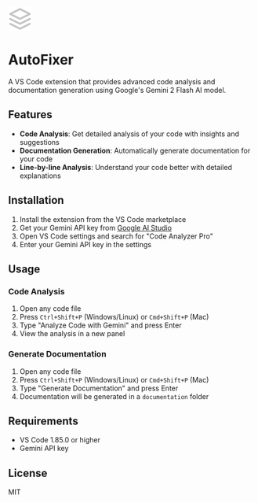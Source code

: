 ![AutoFixer Logo](media/icon.svg)

# AutoFixer
A VS Code extension that provides advanced code analysis and documentation generation using Google's Gemini 2 Flash AI model.

## Features

- **Code Analysis**: Get detailed analysis of your code with insights and suggestions
- **Documentation Generation**: Automatically generate documentation for your code
- **Line-by-line Analysis**: Understand your code better with detailed explanations

## Installation

1. Install the extension from the VS Code marketplace
2. Get your Gemini API key from [Google AI Studio](https://makersuite.google.com/app/apikey)
3. Open VS Code settings and search for "Code Analyzer Pro"
4. Enter your Gemini API key in the settings

## Usage

### Code Analysis
1. Open any code file
2. Press `Ctrl+Shift+P` (Windows/Linux) or `Cmd+Shift+P` (Mac)
3. Type "Analyze Code with Gemini" and press Enter
4. View the analysis in a new panel

### Generate Documentation
1. Open any code file
2. Press `Ctrl+Shift+P` (Windows/Linux) or `Cmd+Shift+P` (Mac)
3. Type "Generate Documentation" and press Enter
4. Documentation will be generated in a `documentation` folder

## Requirements

- VS Code 1.85.0 or higher
- Gemini API key

## License

MIT 
